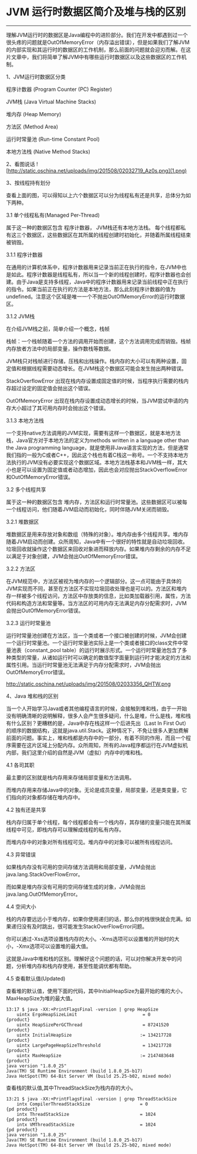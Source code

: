 # JVM 运行时数据区简介及堆与栈的区别
---

理解JVM运行时的数据区是Java编程中的进阶部分。我们在开发中都遇到过一个很头疼的问题就是OutOfMemoryError（内存溢出错误），但是如果我们了解JVM的内部实现和其运行时的数据区的工作机制，那么前面的问题就会迎刃而解。在这片文章中，我们将简单了解JVM中有哪些运行时数据区以及这些数据区的工作机制。

1、JVM运行时数据区分类

程序计数器 (Program Counter (PC) Register)

JVM栈 (Java Virtual Machine Stacks)

堆内存 (Heap Memory)

方法区 (Method Area)

运行时常量池 (Run-time Constant Pool)

本地方法栈 (Native Method Stacks)

2、看图说话
![http://static.oschina.net/uploads/img/201508/02032719_Az0s.png](1.png)

3、按线程持有划分

查看上面的图，可以得知以上六个数据区可以分为线程私有还是共享，总体分为如下两种。

3.1 单个线程私有(Managed Per-Thread) 

属于这一种的数据区包含 程序计数器， JVM栈还有本地方法栈。 每个线程都私有这三个数据区，这些数据区在其所属的线程创建时初始化，并随着所属线程结束被销毁。

3.1.1 程序计数器

在通用的计算机体系中，程序计数器用来记录当前正在执行的指令，在JVM中也是如此。程序计数器是线程私有，所以当一个新的线程创建时，程序计数器也会创建。由于Java是支持多线程，Java中的程序计数器用来记录当前线程中正在执行的指令。如果当前正在执行的方法是本地方法，那么此刻程序计数器的值为undefined。注意这个区域是唯一一个不抛出OutOfMemoryError的运行时数据区。

3.1.2 JVM栈

在介绍JVM栈之前，简单介绍一个概念，栈帧

栈帧：一个栈帧随着一个方法的调用开始而创建，这个方法调用完成而销毁。栈帧内存放者方法中的局部变量，操作数栈等数据。

JVM栈只对栈帧进行存储，压栈和出栈操作。栈内存的大小可以有两种设置，固定值和根据线程需要动态增长。在JVM栈这个数据区可能会发生抛出两种错误。

StackOverflowError 出现在栈内存设置成固定值的时候，当程序执行需要的栈内存超过设定的固定值会抛出这个错误。

OutOfMemoryError 出现在栈内存设置成动态增长的时候，当JVM尝试申请的内存大小超过了其可用内存时会抛出这个错误。

3.1.3 本地方法栈

一个支持native方法调用的JVM实现，需要有这样一个数据区，就是本地方法栈，Java官方对于本地方法的定义为methods written in a language other than the Java programming language，就是使用非Java语言实现的方法，但是通常我们指的一般为C或者C++，因此这个栈也有着C栈这一称号。一个不支持本地方法执行的JVM没有必要实现这个数据区域。本地方法栈基本和JVM栈一样，其大小也是可以设置为固定值或者动态增加，因此也会对应抛出StackOverflowError和OutOfMemoryError错误。

3.2 多个线程共享 

属于这一种的数据区包含 堆内存，方法区和运行时常量池。这些数据区可以被每一个线程访问，他们随着JVM启动而初始化，同时伴随JVM关闭而销毁。

3.2.1 堆数据区

堆数据区是用来存放对象和数组（特殊的对象）。堆内存由多个线程共享。堆内存随着JVM启动而创建。众所周知，Java中有一个很好的特性就是自动垃圾回收。垃圾回收就操作这个数据区来回收对象进而释放内存。如果堆内存剩余的内存不足以满足于对象创建，JVM会抛出OutOfMemoryError错误。

3.2.2 方法区

在JVM规范中，方法区被视为堆内存的一个逻辑部分。这一点可能由于具体的JVM实现而不同，甚至在方法区不实现垃圾回收处理也是可以的。方法区和堆内存一样被多个线程访问，方法区中存放类的信息，比如类加载器引用，属性，方法代码和构造方法和常量等。当方法区的可用内存无法满足内存分配需求时，JVM会抛出OutOfMemoryError错误。

3.2.3 运行时常量池

运行时常量池创建在方法区，当一个类或者一个接口被创建的时候，JVM会创建一个运行时常量池。一个运行时常量池实际上是一个类或者接口的class文件中常量池表（constant_pool table）的运行时展示形式。一个运行时常量池包含了多种类型的常量，从诸如运行时可以确定的数值型字面量到运行时才能决定的方法和属性引用。当运行时常量池无法满足于内存分配需求时，JVM会抛出OutOfMemoryError错误。

http://static.oschina.net/uploads/img/201508/02033356_QHTW.png


4、Java 堆和栈的区别

当一个人开始学习Java或者其他编程语言的时候，会接触到堆和栈，由于一开始没有明确清晰的说明解释，很多人会产生很多疑问，什么是堆，什么是栈，堆和栈有什么区别？更糟糕的是，Java中存在栈这样一个后进先出（Last In First Out）的顺序的数据结构，这就是java.util.Stack。这种情况下，不免让很多人更加费解前面的问题。事实上，堆和栈都是内存中的一部分，有着不同的作用，而且一个程序需要在这片区域上分配内存。众所周知，所有的Java程序都运行在JVM虚拟机内部，我们这里介绍的自然是JVM（虚拟）内存中的堆和栈。

4.1 各司其职

最主要的区别就是栈内存用来存储局部变量和方法调用。

而堆内存用来存储Java中的对象。无论是成员变量，局部变量，还是类变量，它们指向的对象都存储在堆内存中。

4.2 独有还是共享

栈内存归属于单个线程，每个线程都会有一个栈内存，其存储的变量只能在其所属线程中可见，即栈内存可以理解成线程的私有内存。

而堆内存中的对象对所有线程可见。堆内存中的对象可以被所有线程访问。

4.3 异常错误

如果栈内存没有可用的空间存储方法调用和局部变量，JVM会抛出java.lang.StackOverFlowError。

而如果是堆内存没有可用的空间存储生成的对象，JVM会抛出java.lang.OutOfMemoryError。

4.4 空间大小

栈的内存要远远小于堆内存，如果你使用递归的话，那么你的栈很快就会充满。如果递归没有及时跳出，很可能发生StackOverFlowError问题。

你可以通过-Xss选项设置栈内存的大小。-Xms选项可以设置堆的开始时的大小，-Xmx选项可以设置堆的最大值。

这就是Java中堆和栈的区别。理解好这个问题的话，可以对你解决开发中的问题，分析堆内存和栈内存使用，甚至性能调优都有帮助。

4.5 查看默认值(Updated)

查看堆的默认值，使用下面的代码，其中InitialHeapSize为最开始的堆的大小，MaxHeapSize为堆的最大值。

    13:17 $ java -XX:+PrintFlagsFinal -version | grep HeapSize
        uintx ErgoHeapSizeLimit                         = 0                                   {product}
        uintx HeapSizePerGCThread                       = 87241520                            {product}
        uintx InitialHeapSize                          := 134217728                           {product}
        uintx LargePageHeapSizeThreshold                = 134217728                           {product}
        uintx MaxHeapSize                              := 2147483648                          {product}
    java version "1.8.0_25"
    Java(TM) SE Runtime Environment (build 1.8.0_25-b17)
    Java HotSpot(TM) 64-Bit Server VM (build 25.25-b02, mixed mode)
查看栈的默认值,其中ThreadStackSize为栈内存的大小。

    13:21 $ java -XX:+PrintFlagsFinal -version | grep ThreadStackSize
        intx CompilerThreadStackSize                   = 0                                   {pd product}
        intx ThreadStackSize                           = 1024                                {pd product}
        intx VMThreadStackSize                         = 1024                                {pd product}
    java version "1.8.0_25"
    Java(TM) SE Runtime Environment (build 1.8.0_25-b17)
    Java HotSpot(TM) 64-Bit Server VM (build 25.25-b02, mixed mode)
